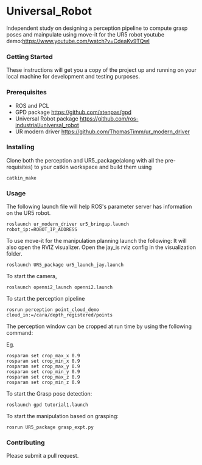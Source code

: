 # Universal_Robot
Independent study on designing a perception pipeline to compute grasp poses and mainpulate using move-it for the UR5 robot
youtube demo:https://www.youtube.com/watch?v=CdeaKv9TQwI

### Getting Started

These instructions will get you a copy of the project up and running on your local machine for development and testing purposes. 

### Prerequisites



* ROS and PCL 
* GPD package https://github.com/atenpas/gpd
* Universal Robot package https://github.com/ros-industrial/universal_robot
* UR modern driver https://github.com/ThomasTimm/ur_modern_driver


### Installing

Clone both the perception and UR5_package(along with all the pre-requisites) to your catkin workspace and build them using

```
catkin_make
```


### Usage

The following launch file will help ROS's parameter server has information on the UR5 robot.

```
roslaunch ur_modern_driver ur5_bringup.launch robot_ip:=ROBOT_IP_ADDRESS
```
To use move-it for the manipulation planning launch the following: It will also open the RVIZ visualizer. Open the jay_is rviz config
in the visualization folder.
```
roslaunch UR5_package ur5_launch_jay.launch
```
To start the camera,
```
roslaunch openni2_launch openni2.launch
```
To start the perception pipeline 
```
rosrun perception point_cloud_demo cloud_in:=/cara/depth_registered/points
```

The perception window can be cropped at run time by using the following command:

Eg.
```
rosparam set crop_max_x 0.9
rosparam set crop_min_x 0.9
rosparam set crop_max_y 0.9
rosparam set crop_min_y 0.9
rosparam set crop_max_z 0.9
rosparam set crop_min_z 0.9
```
To start the Grasp pose detection: 
```
roslaunch gpd tutorial1.launch
```

To start the manipulation based on grasping:

```
rosrun UR5_package grasp_expt.py
```
### Contributing

Please submit a pull request. 
